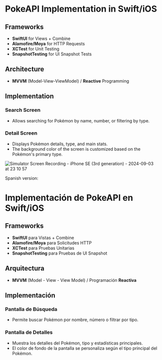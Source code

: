 # PokeAPI Implementation in Swift/iOS

## Frameworks

- **SwiftUI** for Views + Combine
- **Alamofire/Moya** for HTTP Requests
- **XCTest** for Unit Testing
- **SnapshotTesting** for UI Snapshot Tests

## Architecture

- **MVVM** (Model-View-ViewModel) / **Reactive** Programming

## Implementation

### Search Screen
- Allows searching for Pokémon by name, number, or filtering by type.

### Detail Screen
- Displays Pokémon details, type, and main stats.
- The background color of the screen is customized based on the Pokémon's primary type.


![Simulator Screen Recording - iPhone SE (3rd generation) - 2024-09-03 at 23 10 57](https://github.com/user-attachments/assets/f698663a-8a5b-40a5-92ce-d647c826a4ea)


Spanish version:

# Implementación de PokeAPI en Swift/iOS

## Frameworks

- **SwiftUI** para Vistas + Combine
- **Alamofire/Moya** para Solicitudes HTTP
- **XCTest** para Pruebas Unitarias
- **SnapshotTesting** para Pruebas de UI Snapshot

## Arquitectura

- **MVVM** (Model - View - View Model) / Programación **Reactiva**

## Implementación

### Pantalla de Búsqueda
- Permite buscar Pokémon por nombre, número o filtrar por tipo.

### Pantalla de Detalles
- Muestra los detalles del Pokémon, tipo y estadísticas principales.
- El color de fondo de la pantalla se personaliza según el tipo principal del Pokémon.
